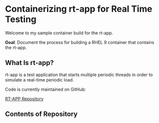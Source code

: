 # Containerizing rt-app for Real Time Testing

Welcome to my sample container build for the rt-app.

**Goal**: Document the process for building a RHEL 9 container that contains the rt-app.

## What Is rt-app?

rt-app is a test application that starts multiple periodic threads in order to
simulate a real-time periodic load.

Code is currently maintained on GitHub:

[RT-APP Repository](https://github.com/scheduler-tools/rt-app)

## Contents of Repository
